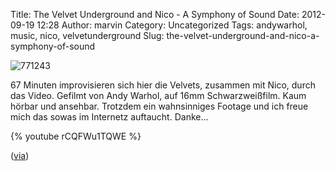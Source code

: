 Title: The Velvet Underground and Nico - A Symphony of Sound
Date: 2012-09-19 12:28
Author: marvin
Category: Uncategorized
Tags: andywarhol, music, nico, velvetunderground
Slug: the-velvet-underground-and-nico-a-symphony-of-sound

![771243]({static}/images/771243.jpg)

67 Minuten improvisieren sich hier die Velvets, zusammen mit Nico, durch
das Video. Gefilmt von Andy Warhol, auf 16mm Schwarzweißfilm. Kaum
hörbar und ansehbar. Trotzdem ein wahnsinniges Footage und ich freue
mich das sowas im Internetz auftaucht. Danke...

{% youtube rCQFWu1TQWE   %}

([via](http://www.openculture.com/2012/09/ia_symphony_of_soundi_1966_the_velvet_underground_improvises_warhol_films_it_until_the_cops_turn_up.html))

